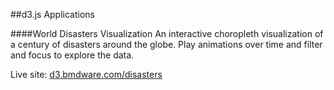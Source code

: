 ##d3.js Applications

####World Disasters Visualization
An interactive choropleth visualization of a century of disasters around the globe. Play animations over time and filter and focus to explore the data.

Live site: [d3.bmdware.com/disasters](http://d3.bmdware.com/disasters/ "Global Disasters")